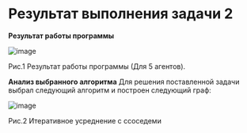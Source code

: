 # Результат выполнения задачи 2
**Результат работы программы**

![image](https://user-images.githubusercontent.com/90476444/146615521-acde9042-5fc9-42c7-82b7-051a5ac90bd4.png)

Рис.1 Результат работы программы (Для 5 агентов).	

**Анализ выбранного алгоритма**
Для решения поставленной задачи выбрал следующий алгоритм и построен следующий граф:

![image](https://user-images.githubusercontent.com/90476444/146615597-66d18ffa-cb44-485f-a906-8249fc4e447e.png)

Рис.2 Итеративное усреднение с ссоседеми 
